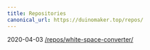 ```yaml
---
title: Repositories
canonical_url: https://duinomaker.top/repos/
---
```


<span class="mono">2020-04-03</span> <a href="/repos/white-space-converter/" target="_self">/repos/white-space-converter/</a>